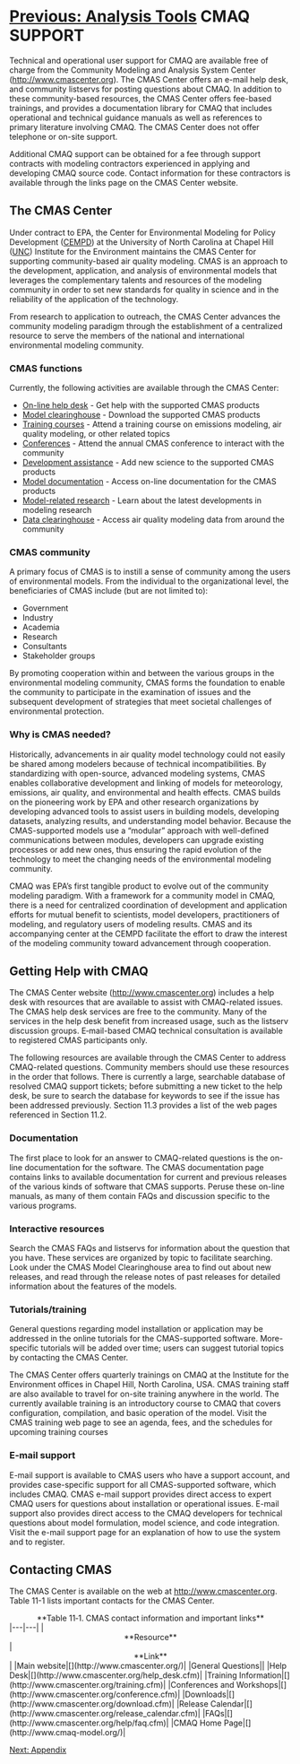 [Previous: Analysis Tools](CMAQ_OGD_ch12_analysis_tools.md)
<span id=Section13></span>
CMAQ SUPPORT
============

Technical and operational user support for CMAQ are available free of charge from the Community Modeling and Analysis System Center ([<http://www.cmascenter.org>](http://www.cmascenter.org/)). The CMAS Center offers an e-mail help desk, and community listservs for posting questions about CMAQ. In addition to these community-based resources, the CMAS Center offers fee-based trainings, and provides a documentation library for CMAQ that includes operational and technical guidance manuals as well as references to primary literature involving CMAQ. The CMAS Center does not offer telephone or on-site support.

Additional CMAQ support can be obtained for a fee through support contracts with modeling contractors experienced in applying and developing CMAQ source code. Contact information for these contractors is available through the links page on the CMAS Center website.

The CMAS Center
---------------

Under contract to EPA, the Center for Environmental Modeling for Policy Development ([CEMPD](http://cf.unc.edu/cep/empd/)) at the University of North Carolina at Chapel Hill ([UNC](http://www.unc.edu/)) Institute for the Environment maintains the CMAS Center for supporting community-based air quality modeling. CMAS is an approach to the development, application, and analysis of environmental models that leverages the complementary talents and resources of the modeling community in order to set new standards for quality in science and in the reliability of the application of the technology.

From research to application to outreach, the CMAS Center advances the community modeling paradigm through the establishment of a centralized resource to serve the members of the national and international environmental modeling community.

### CMAS functions

Currently, the following activities are available through the CMAS Center:

-   [On-line help desk](http://www.cmascenter.org/help_desk.cfm?temp_id=99999) - Get help with the supported CMAS products
-   [Model clearinghouse](http://www.cmascenter.org/download/models.cfm?temp_id=99999) - Download the supported CMAS products
-   [Training courses](http://www.cmascenter.org/training.cfm?temp_id=99999) - Attend a training course on emissions modeling, air quality modeling, or other related topics
-   [Conferences](http://www.cmascenter.org/conference.cfm?temp_id=99999) - Attend the annual CMAS conference to interact with the community
-   [Development assistance](http://www.cmascenter.org/rnd.cfm?temp_id=99999) - Add new science to the supported CMAS products
-   [Model documentation](http://www.cmascenter.org/help/documentation.cfm?temp_id=99999) - Access on-line documentation for the CMAS products
-   [Model-related research](http://www.cmascenter.org/rnd.cfm?temp_id=99999) - Learn about the latest developments in modeling research
-   [Data clearinghouse](http://www.cmascenter.org/download/data.cfm?temp_id=99999) - Access air quality modeling data from around the community

### CMAS community

A primary focus of CMAS is to instill a sense of community among the users of environmental models. From the individual to the organizational level, the beneficiaries of CMAS include (but are not limited to):

-   Government
-   Industry
-   Academia
-   Research
-   Consultants
-   Stakeholder groups

By promoting cooperation within and between the various groups in the environmental modeling community, CMAS forms the foundation to enable the community to participate in the examina­tion of issues and the subsequent development of strategies that meet societal challenges of environmental protection.

### Why is CMAS needed?

Historically, advancements in air quality model technology could not easily be shared among modelers because of technical incompatibilities. By standardizing with open-source, advanced modeling systems, CMAS enables collaborative development and linking of models for meteorology, emissions, air quality, and environmental and health effects. CMAS builds on the pioneering work by EPA and other research organizations by developing advanced tools to assist users in building models, developing datasets, analyzing results, and understanding model behavior. Because the CMAS-supported models use a “modular” approach with well-defined communications between modules, developers can upgrade existing processes or add new ones, thus ensuring the rapid evolution of the technology to meet the changing needs of the environmental modeling community.

CMAQ was EPA’s first tangible product to evolve out of the community modeling paradigm. With a framework for a community model in CMAQ, there is a need for centralized coordination of development and application efforts for mutual benefit to scientists, model developers, practitioners of modeling, and regulatory users of modeling results. CMAS and its accompany­ing center at the CEMPD facilitate the effort to draw the interest of the modeling community toward advancement through cooperation.

Getting Help with CMAQ
----------------------

The CMAS Center website ([<http://www.cmascenter.org>](http://www.cmascenter.org/)) includes a help desk with resources that are available to assist with CMAQ-related issues. The CMAS help desk services are free to the community. Many of the services in the help desk benefit from increased usage, such as the listserv discussion groups. E‑mail-based CMAQ technical consultation is available to registered CMAS participants only.

The following resources are available through the CMAS Center to address CMAQ-related questions. Community members should use these resources in the order that follows. There is currently a large, searchable database of resolved CMAQ support tickets; before submitting a new ticket to the help desk, be sure to search the database for keywords to see if the issue has been addressed previously. Section 11.3 provides a list of the web pages referenced in Section 11.2.

### Documentation

The first place to look for an answer to CMAQ-related questions is the on-line documentation for the software. The CMAS documentation page contains links to available documentation for current and previous releases of the various kinds of software that CMAS supports. Peruse these on-line manuals, as many of them contain FAQs and discussion specific to the various programs.

### Interactive resources

Search the CMAS FAQs and listservs for information about the question that you have. These services are organized by topic to facilitate searching. Look under the CMAS Model Clearinghouse area to find out about new releases, and read through the release notes of past releases for detailed information about the features of the models.

### Tutorials/training

General questions regarding model installation or application may be addressed in the online tutorials for the CMAS-supported software. More-specific tutorials will be added over time; users can suggest tutorial topics by contacting the CMAS Center.

The CMAS Center offers quarterly trainings on CMAQ at the Institute for the Environment offices in Chapel Hill, North Carolina, USA. CMAS training staff are also available to travel for on-site training anywhere in the world. The currently available training is an introductory course to CMAQ that covers configuration, compilation, and basic operation of the model. Visit the CMAS training web page to see an agenda, fees, and the schedules for upcoming training courses

### E-mail support

E-mail support is available to CMAS users who have a support account, and provides case-specific support for all CMAS-supported software, which includes CMAQ. CMAS e-mail support provides direct access to expert CMAQ users for questions about installation or operational issues. E-mail support also provides direct access to the CMAQ developers for technical questions about model formulation, model science, and code integration. Visit the e-mail support page for an explanation of how to use the system and to register.

Contacting CMAS
---------------

The CMAS Center is available on the web at [<http://www.cmascenter.org>](http://www.cmascenter.org/). Table 11-1 lists important contacts for the CMAS Center.

<span id=Table11-1></span>

<center>
**Table 11‑1. CMAS contact information and important links**

</center>
|---|---|
|<center>
**Resource**

</center>|<center>
**Link**

</center>|
|Main website|[<http://www.cmascenter.org>](http://www.cmascenter.org/)|
|General Questions|<cmas@unc.edu>|
|Help Desk|[<http://www.cmascenter.org/help_desk.cfm>](http://www.cmascenter.org/help_desk.cfm)|
|Training Information|[<http://www.cmascenter.org/training.cfm>](http://www.cmascenter.org/training.cfm)|
|Conferences and Workshops|[<http://www.cmascenter.org/conference.cfm>](http://www.cmascenter.org/conference.cfm)|
|Downloads|[<http://www.cmascenter.org/download.cfm>](http://www.cmascenter.org/download.cfm)|
|Release Calendar|[<http://www.cmascenter.org/release_calendar.cfm>](http://www.cmascenter.org/release_calendar.cfm)|
|FAQs|[<http://www.cmascenter.org/help/faq.cfm>](http://www.cmascenter.org/help/faq.cfm)|
|CMAQ Home Page|[<http://www.cmaq-model.org>](http://www.cmaq-model.org/)|

[Next: Appendix](CMAQ_OGD_ch14_appendix.md)
